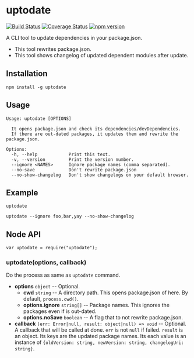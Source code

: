 # uptodate

[![Build Status](https://travis-ci.org/mysticatea/uptodate.svg?branch=master)](https://travis-ci.org/mysticatea/uptodate)
[![Coverage Status](https://coveralls.io/repos/mysticatea/uptodate/badge.svg?branch=master)](https://coveralls.io/r/mysticatea/uptodate?branch=master)
[![npm version](https://badge.fury.io/js/uptodate.svg)](http://badge.fury.io/js/uptodate)

A CLI tool to update dependencies in your package.json.

- This tool rewrites package.json.
- This tool shows changelog of updated dependent modules after update.

## Installation

```
npm install -g uptodate
```

## Usage

```
Usage: uptodate [OPTIONS]

  It opens package.json and check its dependencies/devDependencies.
  If there are out-dated packages, it updates them and rewrite the package.json.

Options:
  -h, --help            Print this text.
  -v, --version         Print the version number.
  --ignore <NAMES>      Ignore package names (comma separated).
  --no-save             Don't rewrite package.json
  --no-show-changelog   Don't show changelogs on your default browser.
```

## Example

```
uptodate
```

```
uptodate --ignore foo,bar,yay --no-show-changelog
```

## Node API

```
var uptodate = require("uptodate");
```

### uptodate(options, callback)

Do the process as same as `uptodate` command.

* **options** `object` -- Optional.
  * **cwd** `string` -- A directory path. This opens package.json of here.
    By default, `process.cwd()`.
  * **options.ignore** `string[]` -- Package names. This ignores the packages
    even if is out-dated.
  * **options.noSave** `boolean` -- A flag that to not rewrite package.json.
* **callback** `(err: Error|null, result: object|null) => void` -- Optional.
  A callback that will be called at done.
  `err` is not `null` if failed.
  `result` is an object. Its keys are the updated package names. Its each value
  is an instance of
  `{oldVersion: string, newVersion: string, changelogUri: string}`.

